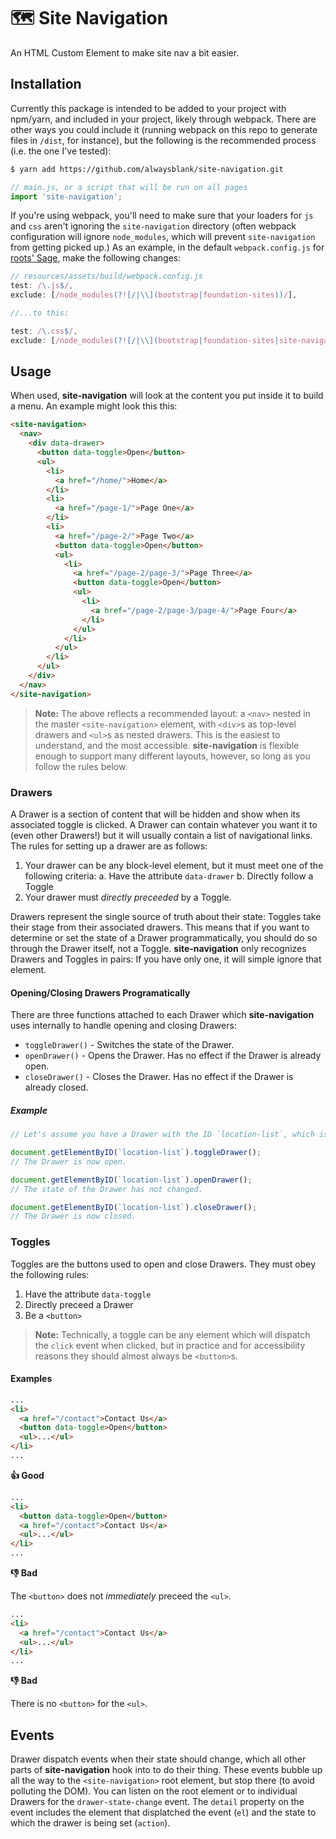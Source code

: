 # 🗺️ Site Navigation

An HTML Custom Element to make site nav a bit easier.

## Installation

Currently this package is intended to be added to your project with npm/yarn,
and included in your project, likely through webpack. There are other ways you
could include it (running webpack on this repo to generate files in `/dist`,
for instance), but the following is the recommended process (i.e. the one I've
tested):

```bash
$ yarn add https://github.com/alwaysblank/site-navigation.git
```

```javascript
// main.js, or a script that will be run on all pages
import 'site-navigation';
```

If you're using webpack, you'll need to make sure that your loaders for `js`
and `css` aren't ignoring the `site-navigation` directory (often webpack
configuration will ignore `node_modules`, which will prevent `site-navigation`
from getting picked up.) As an example, in the default `webpack.config.js` for
[roots' Sage](https://github.com/roots/sage), make the following changes:

```javascript
// resources/assets/build/webpack.config.js
test: /\.js$/,
exclude: [/node_modules(?![/|\\](bootstrap|foundation-sites))/],

//...to this:

test: /\.css$/,
exclude: [/node_modules(?![/|\\](bootstrap|foundation-sites|site-navigation))/],
```

## Usage

When used, **site-navigation** will look at the content you put inside it to
build a menu. An example might look this this:

```html
<site-navigation>
  <nav>
    <div data-drawer>
      <button data-toggle>Open</button>
      <ul>
        <li>
          <a href="/home/">Home</a>
        </li>
        <li>
          <a href="/page-1/">Page One</a>
        </li>
        <li>
          <a href="/page-2/">Page Two</a>
          <button data-toggle>Open</button>
          <ul>
            <li>
              <a href="/page-2/page-3/">Page Three</a>
              <button data-toggle>Open</button>
              <ul>
                <li>
                  <a href="/page-2/page-3/page-4/">Page Four</a>
                </li>
              </ul>
            </li>
          </ul>
        </li>
      </ul>
    </div>
  </nav>
</site-navigation>
```

> **Note:** The above reflects a recommended layout: a `<nav>` nested in the master
> `<site-navigation>` element, with `<div>`s as top-level drawers and `<ul>`s as nested
> drawers. This is the easiest to understand, and the most accessible. **site-navigation**
> is flexible enough to support many different layouts, however, so long as you follow
> the rules below.

### Drawers

A Drawer is a section of content that will be hidden and show when its associated toggle
is clicked. A Drawer can contain whatever you want it to (even other Drawers!) but it will
usually contain a list of navigational links. The rules for setting up a drawer are as follows:

1. Your drawer can be any block-level element, but it must meet one of the following criteria:
  a. Have the attribute `data-drawer`
  b. Directly follow a Toggle
2. Your drawer must *directly preceeded* by a Toggle.

Drawers represent the single source of truth about their state: Toggles take their stage
from their associated drawers. This means that if you want to determine or set the state of
a Drawer programmatically, you should do so through the Drawer itself, not a Toggle.
**site-navigation** only recognizes Drawers and Toggles in pairs: If you have only one, it
will simple ignore that element.

#### Opening/Closing Drawers Programatically

There are three functions attached to each Drawer which **site-navigation** uses internally
to handle opening and closing Drawers:

- `toggleDrawer()` - Switches the state of the Drawer.
- `openDrawer()` - Opens the Drawer. Has no effect if the Drawer is already open.
- `closeDrawer()` - Closes the Drawer. Has no effect if the Drawer is already closed.

##### Example

```js
// Let's assume you have a Drawer with the ID `location-list`, which is currently closed.

document.getElementByID(`location-list`).toggleDrawer();
// The Drawer is now open.

document.getElementByID(`location-list`).openDrawer();
// The state of the Drawer has not changed.

document.getElementByID(`location-list`).closeDrawer();
// The Drawer is now closed.
```

### Toggles

Toggles are the buttons used to open and close Drawers. They must obey the following rules:

1. Have the attribute `data-toggle`
2. Directly preceed a Drawer
3. Be a `<button>`

> **Note:** Technically, a toggle can be any element which will dispatch the `click` event
> when clicked, but in practice and for accessibility reasons they should almost always be
> `<button>`s.

#### Examples
```html
...
<li>
  <a href="/contact">Contact Us</a>
  <button data-toggle>Open</button>
  <ul>...</ul>
</li>
...
```
**👍 Good**


```html
...
<li>
  <button data-toggle>Open</button>
  <a href="/contact">Contact Us</a>
  <ul>...</ul>
</li>
...
```
**👎 Bad**

The `<button>` does not _immediately_ preceed the `<ul>`.

```html
...
<li>
  <a href="/contact">Contact Us</a>
  <ul>...</ul>
</li>
...
```
**👎 Bad**

There is no `<button>` for the `<ul>`.

## Events

Drawer dispatch events when their state should change, which all other parts of
**site-navigation** hook into to do their thing. These events bubble up all the way to the
`<site-navigation>` root element, but stop there (to avoid polluting the DOM). You can
listen on the root element or to individual Drawers for the `drawer-state-change` event.
The `detail` property on the event includes the element that displatched the event (`el`)
and the state to which the drawer is being set (`action`).
